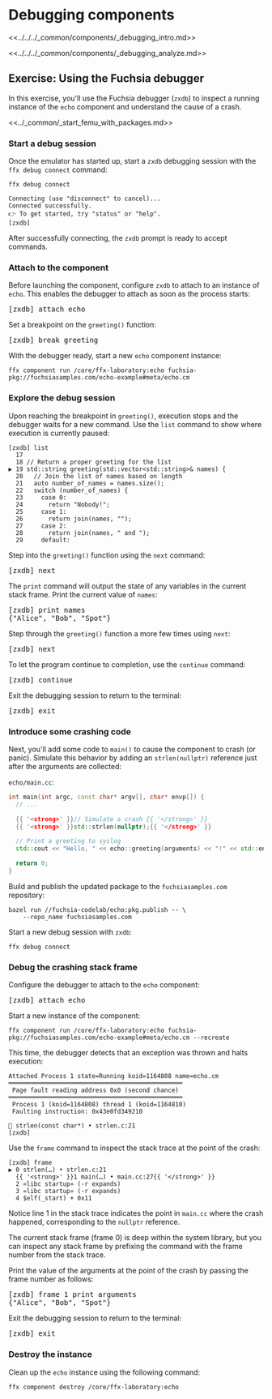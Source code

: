 # Debugging components

<<../../../_common/components/_debugging_intro.md>>

<<../../../_common/components/_debugging_analyze.md>>

## Exercise: Using the Fuchsia debugger

In this exercise, you'll use the Fuchsia debugger (`zxdb`) to inspect a running
instance of the `echo` component and understand the cause of a crash.

<<../_common/_start_femu_with_packages.md>>

### Start a debug session

Once the emulator has started up, start a `zxdb` debugging session with the
`ffx debug connect` command:

```posix-terminal
ffx debug connect
```

```none {:.devsite-disable-click-to-copy}
Connecting (use "disconnect" to cancel)...
Connected successfully.
👉 To get started, try "status" or "help".
[zxdb]
```

After successfully connecting, the `zxdb` prompt is ready to accept commands.

### Attach to the component

Before launching the component, configure `zxdb` to attach to an instance of
`echo`. This enables the debugger to attach as soon as the process starts:

<pre class="devsite-click-to-copy">
<span class="no-select">[zxdb] </span>attach echo
</pre>

Set a breakpoint on the `greeting()` function:

<pre class="devsite-click-to-copy">
<span class="no-select">[zxdb] </span>break greeting
</pre>

With the debugger ready, start a new `echo` component instance:


```posix-terminal
ffx component run /core/ffx-laboratory:echo fuchsia-pkg://fuchsiasamples.com/echo-example#meta/echo.cm
```

### Explore the debug session

Upon reaching the breakpoint in `greeting()`, execution stops and the debugger
waits for a new command. Use the `list` command to show where execution is
currently paused:

```none {:.devsite-disable-click-to-copy}
[zxdb] list
  17
  18 // Return a proper greeting for the list
▶ 19 std::string greeting(std::vector<std::string>& names) {
  20   // Join the list of names based on length
  21   auto number_of_names = names.size();
  22   switch (number_of_names) {
  23     case 0:
  24       return "Nobody!";
  25     case 1:
  26       return join(names, "");
  27     case 2:
  28       return join(names, " and ");
  29     default:
```

Step into the `greeting()` function using the `next` command:

<pre class="devsite-click-to-copy">
<span class="no-select">[zxdb] </span>next
</pre>

The `print` command will output the state of any variables in the current stack
frame. Print the current value of `names`:

<pre class="devsite-click-to-copy">
<span class="no-select">[zxdb] </span>print names
<span class="no-select">{"Alice", "Bob", "Spot"}</span>
</pre>

Step through the `greeting()` function a more few times using `next`:

<pre class="devsite-click-to-copy">
<span class="no-select">[zxdb] </span>next
</pre>

To let the program continue to completion, use the `continue` command:

<pre class="devsite-click-to-copy">
<span class="no-select">[zxdb] </span>continue
</pre>

Exit the debugging session to return to the terminal:

<pre class="devsite-click-to-copy">
<span class="no-select">[zxdb] </span>exit
</pre>

### Introduce some crashing code

Next, you'll add some code to `main()` to cause the component to crash
(or panic). Simulate this behavior by adding an `strlen(nullptr)` reference just
after the arguments are collected:

`echo/main.cc`:

```cpp
int main(int argc, const char* argv[], char* envp[]) {
  // ...

  {{ '<strong>' }}// Simulate a crash {{ '</strong>' }}
  {{ '<strong>' }}std::strlen(nullptr);{{ '</strong>' }}

  // Print a greeting to syslog
  std::cout << "Hello, " << echo::greeting(arguments) << "!" << std::endl;

  return 0;
}
```

Build and publish the updated package to the `fuchsiasamples.com` repository:

```posix-terminal
bazel run //fuchsia-codelab/echo:pkg.publish -- \
    --repo_name fuchsiasamples.com
```

Start a new debug session with `zxdb`:

```posix-terminal
ffx debug connect
```

### Debug the crashing stack frame

Configure the debugger to attach to the `echo` component:

<pre class="devsite-click-to-copy">
<span class="no-select">[zxdb] </span>attach echo
</pre>

Start a new instance of the component:

```posix-terminal
ffx component run /core/ffx-laboratory:echo fuchsia-pkg://fuchsiasamples.com/echo-example#meta/echo.cm --recreate
```

This time, the debugger detects that an exception was thrown and halts execution:

```{:.devsite-disable-click-to-copy}
Attached Process 1 state=Running koid=1164808 name=echo.cm
════════════════════════════════════════════════
 Page fault reading address 0x0 (second chance)
════════════════════════════════════════════════
 Process 1 (koid=1164808) thread 1 (koid=1164810)
 Faulting instruction: 0x43e0fd349210

🛑 strlen(const char*) • strlen.c:21
[zxdb]
```

Use the `frame` command to inspect the stack trace at the point of the crash:

```none {:.devsite-disable-click-to-copy}
[zxdb] frame
▶ 0 strlen(…) • strlen.c:21
  {{ '<strong>' }}1 main(…) • main.cc:27{{ '</strong>' }}
  2 «libc startup» (-r expands)
  3 «libc startup» (-r expands)
  4 $elf(_start) + 0x11
```

Notice line 1 in the stack trace indicates the point in `main.cc` where the
crash happened, corresponding to the `nullptr` reference.

The current stack frame (frame 0) is deep within the system library, but you
can inspect any stack frame by prefixing the command with the frame number from
the stack trace.

Print the value of the arguments at the point of the crash by passing the
frame number as follows:

<pre class="devsite-click-to-copy">
<span class="no-select">[zxdb] </span>frame 1 print arguments
<span class="no-select">{"Alice", "Bob", "Spot"}</span>
</pre>

Exit the debugging session to return to the terminal:

<pre class="devsite-click-to-copy">
<span class="no-select">[zxdb] </span>exit
</pre>

### Destroy the instance

Clean up the `echo` instance using the following command:

```posix-terminal
ffx component destroy /core/ffx-laboratory:echo
```
